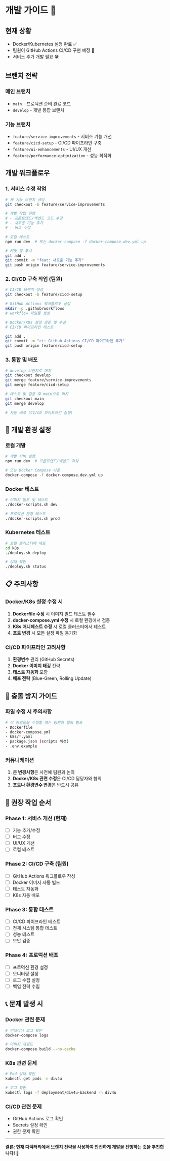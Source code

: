 # 개발 가이드 🚀

## 현재 상황
- Docker/Kubernetes 설정 완료 ✅
- 팀원이 GitHub Actions CI/CD 구현 예정 🔄
- 서비스 추가 개발 필요 🛠️

## 브랜치 전략

### 메인 브랜치
- `main` - 프로덕션 준비 완료 코드
- `develop` - 개발 통합 브랜치

### 기능 브랜치
- `feature/service-improvements` - 서비스 기능 개선
- `feature/cicd-setup` - CI/CD 파이프라인 구축
- `feature/ui-enhancements` - UI/UX 개선
- `feature/performance-optimization` - 성능 최적화

## 개발 워크플로우

### 1. 서비스 수정 작업
```bash
# 새 기능 브랜치 생성
git checkout -b feature/service-improvements

# 개발 작업 진행
# - 프론트엔드/백엔드 코드 수정
# - 새로운 기능 추가
# - 버그 수정

# 로컬 테스트
npm run dev  # 또는 docker-compose -f docker-compose.dev.yml up

# 커밋 및 푸시
git add .
git commit -m "feat: 새로운 기능 추가"
git push origin feature/service-improvements
```

### 2. CI/CD 구축 작업 (팀원)
```bash
# CI/CD 브랜치 생성
git checkout -b feature/cicd-setup

# GitHub Actions 워크플로우 생성
mkdir -p .github/workflows
# workflow 파일들 생성

# Docker/K8s 설정 검증 및 수정
# CI/CD 파이프라인 테스트

git add .
git commit -m "ci: GitHub Actions CI/CD 파이프라인 추가"
git push origin feature/cicd-setup
```

### 3. 통합 및 배포
```bash
# develop 브랜치로 머지
git checkout develop
git merge feature/service-improvements
git merge feature/cicd-setup

# 테스트 및 검증 후 main으로 머지
git checkout main
git merge develop

# 자동 배포 (CI/CD 파이프라인 실행)
```

## 🔧 개발 환경 설정

### 로컬 개발
```bash
# 개발 서버 실행
npm run dev  # 프론트엔드/백엔드 각각

# 또는 Docker Compose 사용
docker-compose -f docker-compose.dev.yml up
```

### Docker 테스트
```bash
# 이미지 빌드 및 테스트
./docker-scripts.sh dev

# 프로덕션 환경 테스트
./docker-scripts.sh prod
```

### Kubernetes 테스트
```bash
# 로컬 클러스터에 배포
cd k8s
./deploy.sh deploy

# 상태 확인
./deploy.sh status
```

## 📋 주의사항

### Docker/K8s 설정 수정 시
1. **Dockerfile 수정** 시 이미지 빌드 테스트 필수
2. **docker-compose.yml 수정** 시 로컬 환경에서 검증
3. **K8s 매니페스트 수정** 시 로컬 클러스터에서 테스트
4. **포트 변경** 시 모든 설정 파일 동기화

### CI/CD 파이프라인 고려사항
1. **환경변수** 관리 (GitHub Secrets)
2. **Docker 이미지 태깅** 전략
3. **테스트 자동화** 포함
4. **배포 전략** (Blue-Green, Rolling Update)

## 🚨 충돌 방지 가이드

### 파일 수정 시 주의사항
```bash
# 이 파일들을 수정할 때는 팀원과 협의 필요
- Dockerfile
- docker-compose.yml
- k8s/*.yaml
- package.json (scripts 섹션)
- .env.example
```

### 커뮤니케이션
1. **큰 변경사항**은 사전에 팀원과 논의
2. **Docker/K8s 관련 수정**은 CI/CD 담당자와 협의
3. **포트나 환경변수 변경**은 반드시 공유

## 🎯 권장 작업 순서

### Phase 1: 서비스 개선 (현재)
- [ ] 기능 추가/수정
- [ ] 버그 수정
- [ ] UI/UX 개선
- [ ] 로컬 테스트

### Phase 2: CI/CD 구축 (팀원)
- [ ] GitHub Actions 워크플로우 작성
- [ ] Docker 이미지 자동 빌드
- [ ] 테스트 자동화
- [ ] K8s 자동 배포

### Phase 3: 통합 테스트
- [ ] CI/CD 파이프라인 테스트
- [ ] 전체 시스템 통합 테스트
- [ ] 성능 테스트
- [ ] 보안 검증

### Phase 4: 프로덕션 배포
- [ ] 프로덕션 환경 설정
- [ ] 모니터링 설정
- [ ] 로그 수집 설정
- [ ] 백업 전략 수립

## 📞 문제 발생 시

### Docker 관련 문제
```bash
# 컨테이너 로그 확인
docker-compose logs

# 이미지 재빌드
docker-compose build --no-cache
```

### K8s 관련 문제
```bash
# Pod 상태 확인
kubectl get pods -n div4u

# 로그 확인
kubectl logs -f deployment/div4u-backend -n div4u
```

### CI/CD 관련 문제
- GitHub Actions 로그 확인
- Secrets 설정 확인
- 권한 문제 확인

---

**결론: 현재 디렉터리에서 브랜치 전략을 사용하여 안전하게 개발을 진행하는 것을 추천합니다! 🎉**
